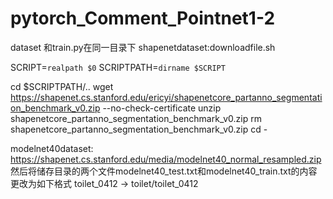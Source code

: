 # pytorch_Comment_Pointnet1-2
dataset 和train.py在同一目录下
shapenetdataset:downloadfile.sh

SCRIPT=`realpath $0`
SCRIPTPATH=`dirname $SCRIPT`

cd $SCRIPTPATH/..
wget https://shapenet.cs.stanford.edu/ericyi/shapenetcore_partanno_segmentation_benchmark_v0.zip --no-check-certificate
unzip shapenetcore_partanno_segmentation_benchmark_v0.zip
rm shapenetcore_partanno_segmentation_benchmark_v0.zip
cd -

modelnet40dataset:
https://shapenet.cs.stanford.edu/media/modelnet40_normal_resampled.zip
然后将储存目录的两个文件modelnet40_test.txt和modelnet40_train.txt的内容更改为如下格式
toilet_0412 -> toilet/toilet_0412
